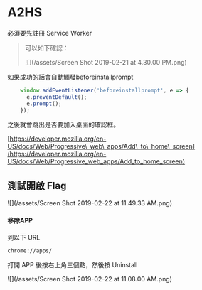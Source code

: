 # A2HS

必須要先註冊 Service Worker

> 可以如下確認：
>
> ![](/assets/Screen Shot 2019-02-21 at 4.30.00 PM.png)

如果成功的話會自動觸發beforeinstallprompt

```js
    window.addEventListener('beforeinstallprompt', e => {
      e.preventDefault();
      e.prompt();
    });
```

之後就會跳出是否要加入桌面的確認框。

[https://developer.mozilla.org/en-US/docs/Web/Progressive\_web\_apps/Add\_to\_home\_screen](https://developer.mozilla.org/en-US/docs/Web/Progressive_web_apps/Add_to_home_screen)

## 測試開啟 Flag

![](/assets/Screen Shot 2019-02-22 at 11.49.33 AM.png)

#### 移除APP

到以下 URL

```
chrome://apps/
```

打開 APP 後按右上角三個點，然後按 Uninstall

![](/assets/Screen Shot 2019-02-22 at 11.08.00 AM.png)

